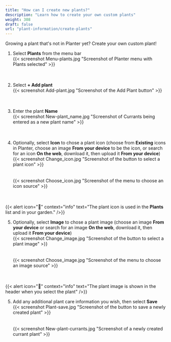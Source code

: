 ```yaml
---
title: "How can I create new plants?"
description: "Learn how to create your own custom plants"
weight: 308
draft: false
url: "plant-information/create-plants"
---
```


Growing a plant that's not in Planter yet?  Create your own custom plant!

1. Select **Plants** from the menu bar<br />
{{< screenshot Menu-plants.jpg "Screenshot of Planter menu with Plants selected" >}}<br /><br /><br />

2. Select **+ Add plant**<br />
{{< screenshot Add-plant.jpg "Screenshot of the Add Plant button" >}}<br /><br /><br />

3. Enter the plant **Name**<br />
{{< screenshot New-plant_name.jpg "Screenshot of Currants being entered as a new plant name" >}}<br /><br /><br />

4. Optionally, select **Icon** to chose a plant icon (choose from **Existing** icons in Planter, choose an image  **From your device** to be the icon, or search for an icon **On the web**, download it, then upload it **From your device**)<br />
{{< screenshot Change_icon.jpg "Screenshot of the button to select a plant icon" >}}<br /><br /><br />
{{< screenshot Choose_icon.jpg "Screenshot of the menu to choose an icon source" >}}<br /><br /><br />

{{< alert icon="🌱" context="info" text="The plant icon is used in the **Plants** list and in your garden." />}}

5. Optionally, select **Image** to chose a plant image (choose an image  **From your device** or search for an image **On the web**, download it, then upload it **From your device**)<br />
{{< screenshot Change_image.jpg "Screenshot of the button to select a plant image" >}}<br /><br /><br />
{{< screenshot Choose_image.jpg "Screenshot of the menu to choose an image source" >}}<br /><br /><br />

{{< alert icon="🍓" context="info" text="The plant image is shown in the header when you select the plant" />}}

5. Add any additional plant care information you wish, then select **Save**<br />
{{< screenshot Plant-save.jpg "Screenshot of the button to save a newly created plant" >}}<br /><br /><br />
{{< screenshot New-plant-currants.jpg "Screenshot of a newly created currant plant" >}}
